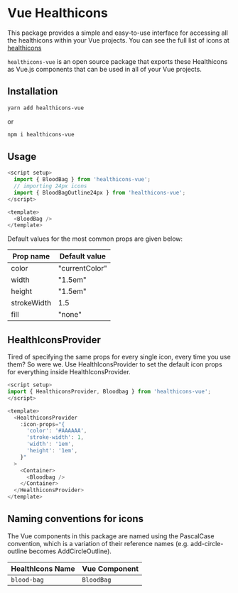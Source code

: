 # Vue Healthicons

This package provides a simple and easy-to-use interface for accessing all the healthicons within your Vue projects. You can see the full list of icons at [healthicons](https://healthicons.org/)

`healthicons-vue` is an open source package that exports these Healthicons as Vue.js components that can be used in all of your Vue projects.

## Installation

```bash
yarn add healthicons-vue
```

or

```bash
npm i healthicons-vue
```

## Usage

```javascript
<script setup>
  import { BloodBag } from 'healthicons-vue';
  // importing 24px icons
  import { BloodBagOutline24px } from 'healthicons-vue';
</script>

<template>
  <BloodBag />
</template>
```

Default values for the most common props are given below:

| Prop name   | Default value  |
| ----------- | -------------- |
| color       | "currentColor" |
| width       | "1.5em"        |
| height      | "1.5em"        |
| strokeWidth | 1.5            |
| fill        | "none"         |

## HealthIconsProvider

Tired of specifying the same props for every single icon, every time you use them? So were we. Use HealthIconsProvider to set the default icon props for everything inside HealthIconsProvider.

```javascript
<script setup>
import { HealthiconsProvider, Bloodbag } from 'healthicons-vue';
</script>

<template>
  <HealthiconsProvider
    :icon-props="{
      'color': '#AAAAAA',
      'stroke-width': 1,
      'width': '1em',
      'height': '1em',
    }"
  >
    <Container>
      <Bloodbag />
    </Container>
  </HealthiconsProvider>
</template>
```

## Naming conventions for icons

The Vue components in this package are named using the PascalCase convention, which is a variation of their reference names (e.g. add-circle-outline becomes AddCircleOutline).

| HealthIcons Name | Vue Component          |
| ---------------- | ---------------------- |
| `blood-bag`      | `BloodBag`             |
